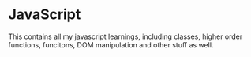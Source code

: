 # JavaScript
This contains all my javascript learnings, including classes, higher order functions, funcitons, DOM manipulation and other stuff as well.
